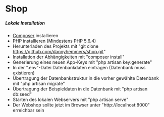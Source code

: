 # Shop

##### Lokale Installation

 - [Composer](https://getcomposer.org/) installieren
 - PHP installieren (Mindestens PHP 5.6.4)
 - Herunterladen des Projekts mit "git clone https://github.com/dannyhemmers/shop.git"
 - Installation der Abhängigkeiten mit "composer install"
 - Generierung eines neuen App-Keys mit "php artisan key:generate"
 - In der ".env"-Datei Datenbankdaten eintragen (Datenbank muss existieren)
 - Übertragung der Datenbankstruktur in die vorher gewählte Datenbank mit "php artisan migrate"
 - Übertragung der Beispieldaten in die Datenbank mit "php artisan db:seed"
 - Starten des lokalen Webservers mit "php artisan serve"
 - Der Webshop sollte jetzt im Browser unter "http://localhost:8000" erreichbar sein
